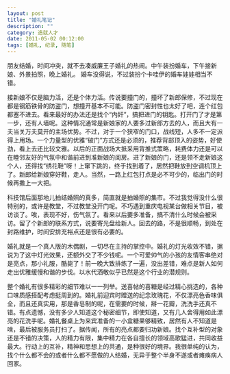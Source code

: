 ```yaml
---
layout: post
title: "婚礼笔记"
description: ""
category: 造就人才
date: 2011-05-02 00:12:00
tags: [婚礼, 纪录, 随笔]
---
```

朋友结婚，时间冲突，就不去凑威廉王子婚礼的热闹。中午装扮婚车，下午接新娘、外景拍照，晚上婚礼。
婚车没得说，不过装扮个卡哇伊的婚车娃娃相当不错。

接新娘不仅是脑力活，还是个体力活。传说要撞门的，撞坏了新郎保修，不过现在都是钢筋铁骨的防盗门，想撞开基本不可能。防盗门密封性也太好了吧，连个红包都塞不进去。看来最好的办法还是找个“内奸”，搞把进门的钥匙。打开门了才是第一步，还有人墙呢。这种情况通常是新娘家的人要多过新郎方去的人，而且大有一夫当关万夫莫开的主场优势。不过，对于一个狭窄的门口，战线短，人多不一定派得上用场。一个力量型的优雅“破门”方式还是必须的，推荐背部顶入的姿势，好使劲，看上去还比较文雅。以后的正面战场大抵采用背推式策略，耗费体力还是可以在睦邻友好的气氛中和谐前进到准新娘的闺房。进了新娘的门，还是领不走新娘这个人，还得找“绣花鞋”呀！上窜下跳的，终于找到着了，居然把鞋放到空调机顶上了。新郎给新娘穿好鞋，走人。当然，一路上红包打点是必不可少的，临出门的时候再撒上一大把。

科技馆后面那地儿拍结婚照的真多，简直就是拍婚照的集市。不过我觉得没什么很特别的，或许是教堂，不过教堂没开门呢。不巧遇到重庆电视某台做相关节目，被访谈了。唉，表现不好，伤气氛了。看来以后要多准备，搞不清什么时候会被采访。留了个新郎的联系方式，说要寄光盘给新人。回去的路，不是很顺畅，到处在封路维护，时间安排充裕点还是很有必要的。

婚礼就是一个真人版的木偶剧，一切尽在主持的掌控中。婚礼的灯光收效不错，据说为了这中灯光效果，还额外交了不少钱呢。一个可爱帅气的小孩的友情客串绝对是亮点，那小礼服，酷毙了！前一晚大致排练了一遍，没出差错，难点是新人如何走出优雅缓慢和谐的步伐。以水代酒敬似乎已然是这个行业的潜规则。

整个婚礼有很多精彩的细节难以一一列举。送喜帖的喜糖是经过精心挑选的，各种口味质感搭配考虑挺周到的。婚礼前迎宾时赠送的纪念玫瑰花，不仅漂亮色香味俱全，而且还真实用，那是香皂制的呢，在需要的时候，掰一花瓣，洗洗手还真不错。有点遗憾，没有多少人知道这个秘密细节，即使知道，又有几人舍得用如此漂亮的花洗手呢。婚礼餐桌上为来宾准备的一小盒糖果够精致，居然有人不知道是啥，最后被服务员打扫了。据传闻，所有的亮点都要归功新娘。找个互补型的对象还是不错的决策，人的精力有限，集中精力在各自擅长的领域高歌猛进，共同收益最大。行动上的互补，精神和思想上的共通，是种很好的境界。我很单纯的认为，找个什么都不会的或者什么都不愿做的人结婚，无异于整个半身不遂或者瘫痪病人回家。